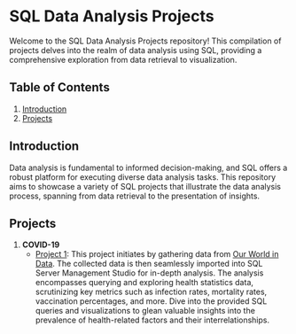 # SQL Data Analysis Projects

Welcome to the SQL Data Analysis Projects repository! This compilation of projects delves into the realm of data analysis using SQL, providing a comprehensive exploration from data retrieval to visualization.

## Table of Contents

1. [Introduction](#introduction)
2. [Projects](#projects)

## Introduction

Data analysis is fundamental to informed decision-making, and SQL offers a robust platform for executing diverse data analysis tasks. This repository aims to showcase a variety of SQL projects that illustrate the data analysis process, spanning from data retrieval to the presentation of insights.

## Projects

1. **COVID-19**
   - [Project 1](https://github.com/ronaldgooh/SQL-projects/blob/main/SQL%20Data%20Exploration-%20covid19/Data%20Exploration%20-%20COVID19.sql): 
This project initiates by gathering data from [Our World in Data](https://ourworldindata.org/). The collected data is then seamlessly imported into SQL Server Management Studio for in-depth analysis. The analysis encompasses querying and exploring health statistics data, scrutinizing key metrics such as infection rates, mortality rates, vaccination percentages, and more. Dive into the provided SQL queries and visualizations to glean valuable insights into the prevalence of health-related factors and their interrelationships.
